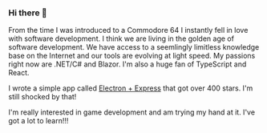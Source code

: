 ### Hi there 👋

From the time I was introduced to a Commodore 64 I instantly fell in love with software development. I think we are living in the golden age of software development. We have access to a seemlingly limitless knowledge base on the Internet and our tools are evolving at light speed. My passions right now are .NET/C# and Blazor. I'm also a huge fan of TypeScript and React.

I wrote a simple app called [Electron + Express](https://github.com/frankhale/electron-with-express) that got over 400 stars. I'm still shocked by that!

I'm really interested in game development and am trying my hand at it. I've got a lot to learn!!!
